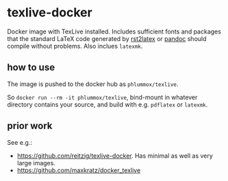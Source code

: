 
# texlive-docker

Docker image with TexLive installed. Includes sufficient fonts and packages that
the standard LaTeX code generated by [rst2latex][rst] or [pandoc][pandoc] should
compile without problems. Also inclues `latexmk`.

[rst]: https://manpages.ubuntu.com/manpages/trusty/man1/rst2latex.1.html
[pandoc]: https://pandoc.org/

## how to use

The image is pushed to the docker hub as `phlummox/texlive`.

So `docker run --rm -it phlummox/texlive`, bind-mount in whatever directory
contains your source, and build with e.g. `pdflatex` or `latexmk`.

## prior work

See e.g.:

- <https://github.com/reitzig/texlive-docker>. Has minimal as well as very large
  images.
- <https://github.com/maxkratz/docker_texlive>

